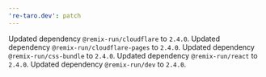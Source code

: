 ```yaml
---
're-taro.dev': patch
---
```


Updated dependency `@remix-run/cloudflare` to `2.4.0`.
Updated dependency `@remix-run/cloudflare-pages` to `2.4.0`.
Updated dependency `@remix-run/css-bundle` to `2.4.0`.
Updated dependency `@remix-run/react` to `2.4.0`.
Updated dependency `@remix-run/dev` to `2.4.0`.
